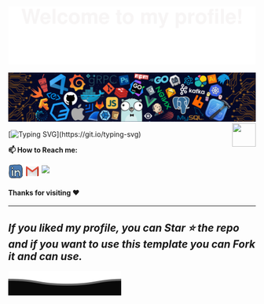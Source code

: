 ![](assets/Bottom_up.svg)

<!--   my-header-img -->
![](./src/header_.png)
<a href="https://developer.mozilla.org/en-US/docs/Web/JavaScript"><img src="https://upload.wikimedia.org/wikipedia/commons/thumb/9/99/Unofficial_JavaScript_logo_2.svg/640px-Unofficial_JavaScript_logo_2.svg.png" align="right" height="48" width="48" ></a>

<!--   my-ticker -->    
[![Typing SVG](https://readme-typing-svg.herokuapp.com?color=%2336BCF7&center=true&vCenter=true&width=600&lines=Hi+there+👋,+I+am+Rafael+Cruz+Ferreira;+Welcome+to+My+Profile!;)](https://git.io/typing-svg)

<!--   my-skils -->

<!-- end of my-skills -->
**📫 How to Reach me:**
<p align="left">
<a href="https://www.linkedin.com/in/rafael-cruz-ferreira-50969b220" target="blank"><img align="center" src="https://raw.githubusercontent.com/rcferreira232/rcferreira232/master/assets/linkedin.svg" alt="Rafael Cruz" height="30" width="30" /></a>
<a href="mailto:rafaelcferreira232@gmail.com" target="blank"><img align="center" src="https://raw.githubusercontent.com/rcferreira232/rcferreira232/master/assets/gmail.svg" alt="Gmail" height="30" width="30" /></a>
<a href="https://api.whatsapp.com/send?phone=5521997106801&text=Hello%20World" alt="Connect on Whatsapp"> <img src="https://img.shields.io/badge/WHATSAPP-%2325D366.svg?&style=for-the-badge&logo=whatsapp&logoColor=white" /> </a>
</p>

#### Thanks for visiting :heart:

---
  *If you liked my profile, you can Star ⭐ the repo and if you want to use this template you can Fork it and can use.* 
---
![](assets/Bottom_down.svg)